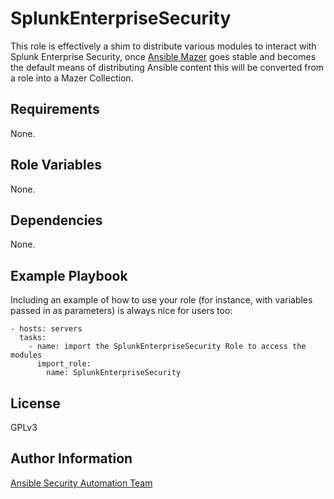 SplunkEnterpriseSecurity
========================

This role is effectively a shim to distribute various modules to interact with
Splunk Enterprise Security, once [Ansible
Mazer](https://github.com/ansible/mazer) goes stable and becomes the default
means of distributing Ansible content this will be converted from a role into a
Mazer Collection.

Requirements
------------

None.

Role Variables
--------------

None.

Dependencies
------------

None.

Example Playbook
----------------

Including an example of how to use your role (for instance, with variables passed in as parameters) is always nice for users too:

    - hosts: servers
      tasks:
        - name: import the SplunkEnterpriseSecurity Role to access the modules
          import_role:
            name: SplunkEnterpriseSecurity

License
-------

GPLv3

Author Information
------------------

[Ansible Security Automation Team](https://github.com/ansible-security)

